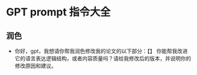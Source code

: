 # GPT prompt 指令大全







## 润色

* 你好，gpt，我想请你帮我润色修改我的论文的以下部分：【】 你能帮我改进它的语言表达逻辑结构，或者内容质量吗？请给我修改后的版本，并说明你的修改原因和建议。

